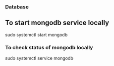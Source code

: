 ### Database

## To start mongodb service locally

sudo systemctl start mongodb

### To check status of mongodb locally

sudo systemctl service mongodb
